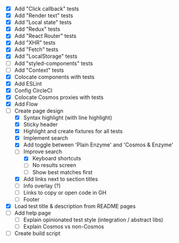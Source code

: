 * [x] Add "Click callback" tests
* [x] Add "Render text" tests
* [x] Add "Local state" tests
* [x] Add "Redux" tests
* [x] Add "React Router" tests
* [x] Add "XHR" tests
* [x] Add "Fetch" tests
* [x] Add "LocalStorage" tests
* [ ] Add "styled-components" tests
* [ ] Add "Context" tests
* [x] Colocate components with tests
* [x] Add ESLint
* [x] Config CircleCI
* [x] Colocate Cosmos proxies with tests
* [x] Add Flow
* [ ] Create page design
  * [x] Syntax highlight (with line highlight)
  * [x] Sticky header
  * [x] Highlight and create fixtures for all tests
  * [x] Implement search
  * [x] Add toggle between 'Plain Enzyme' and 'Cosmos & Enzyme'
  * [ ] Improve search
    * [x] Keyboard shortcuts
    * [ ] No results screen
    * [ ] Show best matches first
  * [x] Add links next to section titles
  * [ ] Info overlay (?)
  * [ ] Links to copy or open code in GH
  * [ ] Footer
* [x] Load test title & description from README pages
* [ ] Add help page
  * [ ] Explain opinionated test style (integration / abstract libs)
  * [ ] Explain Cosmos vs non-Cosmos
* [ ] Create build script
